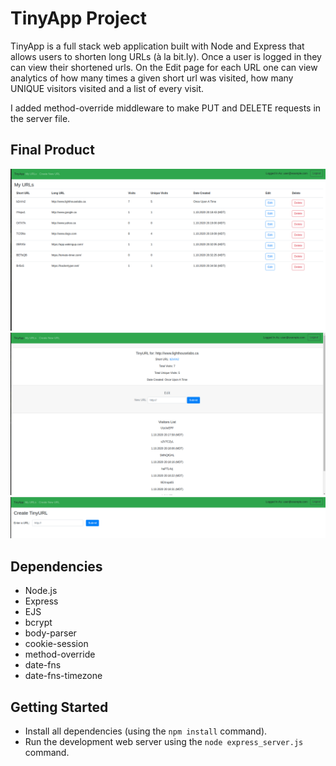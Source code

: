 # TinyApp Project

TinyApp is a full stack web application built with Node and Express that allows users to shorten long URLs (à la bit.ly).
Once a user is logged in they can view their shortened urls. On the Edit page for each URL one can view analytics of how many times a given short url was visited, how many UNIQUE visitors visited and a list of every visit.

I added method-override middleware to make PUT and DELETE requests in the server file.


## Final Product

!["Screenshot of URLs page"](https://github.com/AleksandarDmitrovic/tinyapp/blob/master/docs/urls-page.png?raw=true)
!["Screenshot of Shortened URL Edit page"](https://github.com/AleksandarDmitrovic/tinyapp/blob/master/docs/urls_:id-page.png?raw=true)
!["Screenshot of Create New URL page"](https://github.com/AleksandarDmitrovic/tinyapp/blob/master/docs/urls_new-page.png?raw=true)

## Dependencies

- Node.js
- Express
- EJS
- bcrypt
- body-parser
- cookie-session
- method-override
- date-fns
- date-fns-timezone

## Getting Started

- Install all dependencies (using the `npm install` command).
- Run the development web server using the `node express_server.js` command.